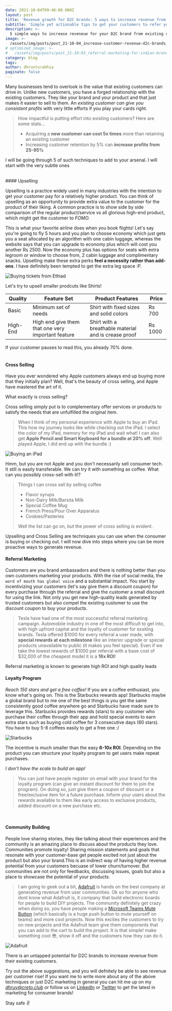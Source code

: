 ```yaml
---
date: 2021-10-04T09:48:00.000Z
layout: post
title: 'Revenue growth for D2C brands: 5 ways to increase revenue from your existing customers'
subtitle: 'Simple yet actionable tips to get your customers to refer you.'
description: >-
  5 simple ways to increase reveneue for your D2C brand from existing customers
image: >-
  /assets/img/posts/post_21-10-04_increase-customer-revenue-d2c-brands_full.jpg
# optimized_image: >-
#   /assets/img/posts/post_21-10-03_referral-marketing-for-indian-brands_optimized.jpg
category: blog
tags:
author: dhruvturakhia
paginate: false
---
```


Many businesses tend to overlook is the value that existing customers can drive in. Unlike new customers, you have a forged relationship with the existing customers. They like your brand and your product and that just makes it easier to sell to them. An *existing customer can give you consistent profits* with very little efforts if you play your cards right.

> How impactful is putting effort into existing customers? Here are some stats...
> - Acquiring a **new customer can cost 5x times** more than retaining an existing customer
> - Increasing customer retention by 5% can **increase profits from 25-95%**

I will be going through 5 of such techniques to add to your arsenal. I will start with the very subtle ones

<br>
#### Upselling

Upselling is a practice widely used in many industries with the intention to get your customer pay for a relatively higher product. You can think of upselling as an opportunity to provide extra value to the customer for the product of their liking. A common practice is to show side by side comparison of the regular product/service vs all glorious high-end product, which might get the customer to *FOMO*. 

This is what your favorite airline does when you book flights! Let's say you're going to fly 5 hours and you plan to choose economy which just gets you a seat allocated by an algorithm with one cabin luggage, whereas the website says that you can upgrade to economy plus which will cost you another Rs 2500. Now the economy plus has options for seats with extra legroom or window to choose from, 2 cabin luggage and complimentary snacks. Upselling make these extra perks **feel a necessity rather than add-ons**. I have definitely been tempted to get the extra leg space :P. 

![Buying tickets from Ethiad](https://res.cloudinary.com/creto-club/image/upload/v1633405879/blog_images/post_21-10-07_increase-customer-revenue-d2c-brands_airlines_ojokvs.jpg)


Let's try to upsell smaller prodcuts like Shirts!

|Quality    |Feature Set                            |Product Features                   |Price    | 
|-----------|-------------------------------------------------------------------|-------------------------------------------------------|-----------|
|Basic    |Minimum set of needs                       |Shirt with fixed sizes and solid colors        |Rs 700|
|High-End |High end give them that one very important feature|Shirt with a breathable material and is crease proof|Rs 1000|

If your customer pauses to read this, you already 70% done. 
<br><br>

#### Cross Selling

Have you ever wondered why Apple customers always end up buying more that they initially plan? Well, that's the beauty of cross selling, and Apple have mastered the art of it. 

What exactly is cross selling?

Cross selling simply put is to complementary offer services or products to satisfy the needs that are unfulfilled the original item. 

>When I think of my personal experience with Apple to buy an iPad. This how my journey looks like while checking out the iPad. I select the color of my iPad, memory for my iPad and wait what! I can also get **Apple Pencil and Smart Keyboard for a bundle at 20% off**. Well played Apple, I did end up with the bundle :)

![Buying an iPad](https://res.cloudinary.com/creto-club/image/upload/v1633405879/blog_images/post_21-10-07_increase-customer-revenue-d2c-brands_ipad_hewcht.jpg)


Hmm, but you are not Apple and you don't necessarily sell consumer tech. It still is easily transferable. We can try it with something as coffee. What can you possibly cross-sell with it!?

>Things I can cross sell by selling coffee
>  - Flavor syrups
>  - Non-Dairy Milk/Barsita Milk
>  - Special Coffee Mug
>  - French Press/Pour Over Apparatus
>  - Cookies/Pasteries
>
>Well the list can go on, but the power of cross selling is evident. 


Upselling and Cross Selling are techniques you can use when the consumer is buying or checking out. I will now dive into steps where you can be more proactive ways to generate revenue.
<br>
#### Referral Marketing
Customers are you brand ambassadors and there is nothing better than you own customers marketing your products. With the rise of social media, the `word of mouth has global voice` and a substantial impact. You start by incentivizing your customers (let's say give them a discount coupon) for every purchase through the referral and give the customer a small discount for using the link. Not only you get new high-quality leads generated by trusted customers but also compel the existing customer to use the discount coupon to buy your products. 

> Tesla have had one of the most successful referral marketing campaign. 
Automobile industry in one of the most difficult to get into, with high upfront capital and the loyalty of customer for exsiting brands. Tesla offered \$1000 for every referral a user made, with **special rewards at each milestone** like an interior upgrade or special products unavailable to public (it makes you feel special). Even if we take the lowest rewards of \$1000 per referral with a base cost of \$32,000 of the cheapest model it is a **16x ROI**! 

Referral marketing is known to generate high ROI and high quality leads
<br>

#### Loyalty Program

*Reach 150 stars and get a free coffee!* If you are a coffee enthusiast, you know what's going on. This is the Starbucks rewards app! Starbucks maybe a global brand but to me one of the best things is you get the same consistently good coffee anywhere go and Starbucks have made sure to leverage this. Starbucks provides rewards (stars) to any customer who purchase their coffee through their app and hold special events to earn extra stars such as buying cold coffee for 3 consecutive days (60 stars). You have to buy 5-8 coffees easily to get a free one :/

![Starbucks](https://res.cloudinary.com/creto-club/image/upload/v1633405879/blog_images/post_21-10-07_increase-customer-revenue-d2c-brands_starbucks_mezcgz.jpg)

The incentive is much smaller than the easy **6-10x ROI**. Depending on the product you can structure your loyalty program to get users make repeat purchases. 

*I don't have the scale to build an app!*

>You can just have people register on email with your brand for the loyalty program (can give an instant discount for them to join the program). On doing so, just give them a coupon of discount or a free/exclusive item for a future purchase. Inform your users about the rewards available to them like early access to exclusive products, added discount on a new purchase etc.
<br>

#### Community Building

People love sharing stories, they like talking about their experiences and the community is an amazing place to discuss about the products they love. Communities promote loyalty! Sharing mission statements and goals that resonate with your customer-base get people excited not just about the product but also your brand.This is an indirect way of having higher revenue potential from your customers becuase of lower churn/turnover. But communities are not only for feedbacks, discussing issues, goals but also a place to showcase the potential of your products. 

> I am going to geek out a bit, [Adafruit](https://learn.adafruit.com/) is hands on the best company at generating revenue from user communities. Ok so for anyone who dont know what Adafruit is, it company that build electronic boards for people to build DIY projects. The community definitely get crazy when doing so, you have people making a [Microsoft Teams Mute Button](https://learn.adafruit.com/TeamsMuteButton) (which basically is a huge push button to mute yourself on teams) and more cool projects. Now this excites the customers to try on new projects and the Adafruit team give them components that you can add to the cart to build the project. It is that simple! make something cool :sunglasses:, show it off and the customers how they can do it. 

![Adafruit](https://res.cloudinary.com/creto-club/image/upload/v1633405879/blog_images/post_21-10-07_increase-customer-revenue-d2c-brands_adafruit_orzbeu.jpg)

There is an untapped potential for D2C brands to increase revenue from their existing customers. 

Try out the above suggestions, and you will defnitely be able to see revenue per customer rise! If you want me to write more about any of the above techniques or just D2C marketing in general you can hit me up on my *[dhruv@creto.club](dhruv@creto.club)* or follow us on [LinkedIn](https://www.linkedin.com/company/creto-club) or [Twitter](https://twitter.com/creto_club) to get the latest in marketing for consumer brands!

Stay safe :v:

